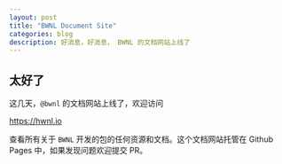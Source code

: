 ```yaml
---
layout: post
title: "BWNL Document Site"
categories: blog
description: 好消息，好消息， BWNL 的文档网站上线了
---
```


## 太好了

这几天，`@bwnl` 的文档网站上线了，欢迎访问

<https://hwnl.io>

查看所有关于 `BWNL` 开发的包的任何资源和文档。这个文档网站托管在 Github Pages 中，如果发现问题欢迎提交 PR。
